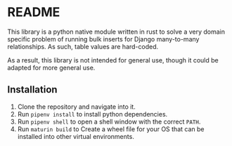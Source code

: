 # README
This library is a python native module written in rust to solve a very
domain specific problem of running bulk inserts for Django many-to-many
relationships. As such, table values are hard-coded.

As a result, this library is not intended for general use, though it could
be adapted for more general use.

## Installation

1. Clone the repository and navigate into it.
2. Run `pipenv install` to install python dependencies.
3. Run `pipenv shell` to open a shell window with the correct `PATH`.
4. Run `maturin build` to Create a wheel file for your OS that can be
    installed into other virtual environments.